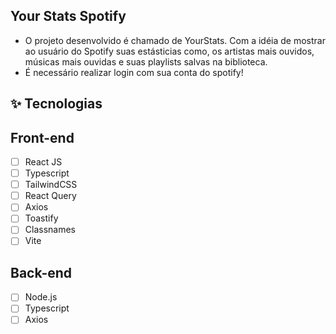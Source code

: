 ## Your Stats Spotify
- O projeto desenvolvido é chamado de YourStats. Com a idéia de mostrar ao usuário do Spotify suas estásticias como, os artistas mais ouvidos, músicas mais ouvidas e suas playlists salvas na biblioteca.
-  É necessário realizar login com sua conta do spotify!

## ✨ Tecnologias
## Front-end
-   [ ] React JS
-   [ ] Typescript
-   [ ] TailwindCSS
-   [ ] React Query
-   [ ] Axios
-   [ ] Toastify
-   [ ] Classnames
-   [ ] Vite

## Back-end
-   [ ] Node.js
-   [ ] Typescript
-   [ ] Axios
